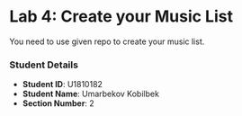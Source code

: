 # Lab 4: Create your Music List

You need to use given repo to create your music list.

### Student Details

- **Student ID**: U1810182
- **Student Name**: Umarbekov Kobilbek
- **Section Number**: 2